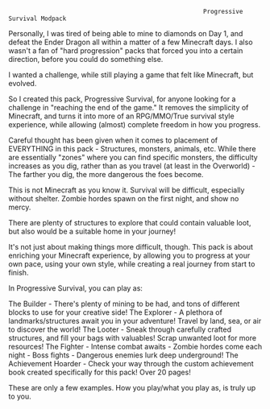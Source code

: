                                                           Progressive Survival Modpack
                                                                
                                                                
Personally, I was tired of being able to mine to diamonds on Day 1, and defeat the Ender Dragon all within a matter of a few Minecraft days.  I also wasn't a fan of "hard progression" packs that forced you into a certain direction, before you could do something else.

I wanted a challenge, while still playing a game that felt like Minecraft, but evolved. 

So I created this pack, Progressive Survival, for anyone looking for a challenge in "reaching the end of the game."  It removes the simplicity of Minecraft, and turns it into more of an RPG/MMO/True survival style experience, while allowing (almost) complete freedom in how you progress. 

Careful thought has been given when it comes to placement of EVERYTHING in this pack - Structures, monsters, animals, etc. While there are essentially "zones" where you can find specific monsters, the difficulty increases as you dig, rather than as you travel (at least in the Overworld) - The farther you dig, the more dangerous the foes become.  

 This is not Minecraft as you know it. Survival will be difficult, especially without shelter. Zombie hordes spawn on the first night, and show no mercy.  

There are plenty of structures to explore that could contain valuable loot, but also would be a suitable home in your journey!  

It's not just about making things more difficult, though. This pack is about enriching your Minecraft experience, by allowing you to progress at your own pace, using your own style, while creating a real journey from start to finish.

  

In Progressive Survival, you can play as: 

The Builder - There's plenty of mining to be had, and tons of different blocks to use for your creative side!
The Explorer - A plethora of landmarks/structures await you in your adventure! Travel by land, sea, or air to discover the world!
The Looter - Sneak through carefully crafted structures, and fill your bags with valuables! Scrap unwanted loot for more resources!
The Fighter - Intense combat awaits - Zombie hordes come each night - Boss fights - Dangerous enemies lurk deep underground!
The Achievement Hoarder - Check your way through the custom achievement book created specifically for this pack! Over 20 pages!
  

These are only a few examples. How you play/what you play as, is truly up to you.
